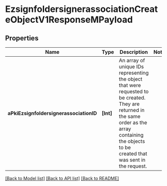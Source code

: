 # EzsignfoldersignerassociationCreateObjectV1ResponseMPayload

## Properties
Name | Type | Description | Notes
------------ | ------------- | ------------- | -------------
**aPkiEzsignfoldersignerassociationID** | **[Int]** | An array of unique IDs representing the object that were requested to be created.  They are returned in the same order as the array containing the objects to be created that was sent in the request. | 

[[Back to Model list]](../README.md#documentation-for-models) [[Back to API list]](../README.md#documentation-for-api-endpoints) [[Back to README]](../README.md)


